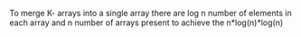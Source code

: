 To merge K- arrays into a single array
there are log n number of elements in each array and n number of arrays present
to achieve the n*log(n)*log(n)
